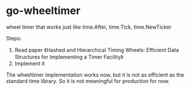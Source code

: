# go-wheeltimer
wheel timer that works just like time.After, time.Tick, time.NewTicker

Steps: 
1. Read paper 《Hashed and Hierarchical Timing Wheels: Efficient
Data Structures for Implementing a Timer Facility》
2. Implement it

The wheeltimer implementation works now, but it is not as efficient as the standard time library. 
So it is not meaningful for production for now.